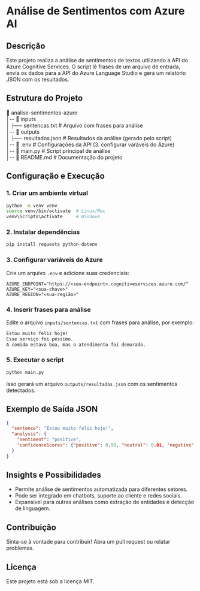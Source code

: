 
# Análise de Sentimentos com Azure AI

## Descrição

Este projeto realiza a análise de sentimentos de textos utilizando a API do Azure Cognitive Services. O script lê frases de um arquivo de entrada, envia os dados para a API do Azure Language Studio e gera um relatório JSON com os resultados.

## Estrutura do Projeto

📂 analise-sentimentos-azure  
│-- 📂 inputs  
│   ├── sentencas.txt       # Arquivo com frases para análise  
│-- 📂 outputs  
│   ├── resultados.json     # Resultados da análise (gerado pelo script)  
│-- 📜 .env                 # Configurações da API (3. configurar varáveis do Azure)  
│-- 📜 main.py              # Script principal de análise  
│-- 📜 README.md            # Documentação do projeto  

## Configuração e Execução

### 1. Criar um ambiente virtual

```bash
python -m venv venv  
source venv/bin/activate  # Linux/Mac  
venv\Scripts\activate     # Windows
```

### 2. Instalar dependências

```bash
pip install requests python-dotenv
```

### 3. Configurar variáveis do Azure

Crie um arquivo `.env` e adicione suas credenciais:

```dotenv
AZURE_ENDPOINT="https://<seu-endpoint>.cognitiveservices.azure.com/"  
AZURE_KEY="<sua-chave>"  
AZURE_REGION="<sua-região>"
```

### 4. Inserir frases para análise

Edite o arquivo `inputs/sentencas.txt` com frases para análise, por exemplo:

```txt
Estou muito feliz hoje!  
Esse serviço foi péssimo.  
A comida estava boa, mas o atendimento foi demorado.
```

### 5. Executar o script

```bash
python main.py
```

Isso gerará um arquivo `outputs/resultados.json` com os sentimentos detectados.

## Exemplo de Saída JSON

```json
{
  "sentence": "Estou muito feliz hoje!",
  "analysis": {
    "sentiment": "positive",
    "confidenceScores": {"positive": 0.99, "neutral": 0.01, "negative": 0.0}
  }
}
```

## Insights e Possibilidades

- Permite análise de sentimentos automatizada para diferentes setores.
- Pode ser integrado em chatbots, suporte ao cliente e redes sociais.
- Expansível para outras análises como extração de entidades e detecção de linguagem.

## Contribuição

Sinta-se à vontade para contribuir! Abra um pull request ou relatar problemas.

## Licença

Este projeto está sob a licença MIT.
```

